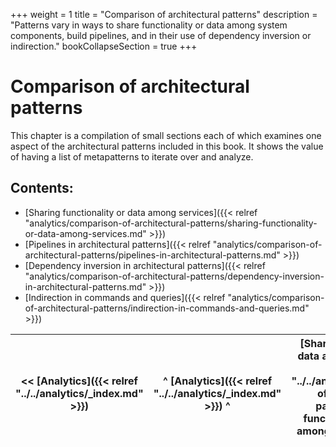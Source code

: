 +++
weight = 1
title = "Comparison of architectural patterns"
description = "Patterns vary in ways to share functionality or data among system components, build pipelines, and in their use of dependency inversion or indirection."
bookCollapseSection = true
+++

# Comparison of architectural patterns

This chapter is a compilation of small sections each of which examines one aspect of the architectural patterns included in this book\. It shows the value of having a list of metapatterns to iterate over and analyze\.

## Contents:

<nav>

- [Sharing functionality or data among services]({{< relref "analytics/comparison-of-architectural-patterns/sharing-functionality-or-data-among-services.md" >}})
- [Pipelines in architectural patterns]({{< relref "analytics/comparison-of-architectural-patterns/pipelines-in-architectural-patterns.md" >}})
- [Dependency inversion in architectural patterns]({{< relref "analytics/comparison-of-architectural-patterns/dependency-inversion-in-architectural-patterns.md" >}})
- [Indirection in commands and queries]({{< relref "analytics/comparison-of-architectural-patterns/indirection-in-commands-and-queries.md" >}})

</nav>



<nav>

| \<\< [Analytics]({{< relref "../../analytics/_index.md" >}}) | ^ [Analytics]({{< relref "../../analytics/_index.md" >}}) ^ | [Sharing functionality or data among services]({{< relref "../../analytics/comparison-of-architectural-patterns/sharing-functionality-or-data-among-services.md" >}}) \>\> |
| --- | --- | --- |

</nav>



